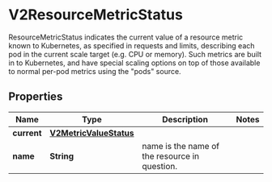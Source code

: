 

# V2ResourceMetricStatus

ResourceMetricStatus indicates the current value of a resource metric known to Kubernetes, as specified in requests and limits, describing each pod in the current scale target (e.g. CPU or memory).  Such metrics are built in to Kubernetes, and have special scaling options on top of those available to normal per-pod metrics using the \"pods\" source.

## Properties

| Name | Type | Description | Notes |
|------------ | ------------- | ------------- | -------------|
|**current** | [**V2MetricValueStatus**](V2MetricValueStatus.md) |  |  |
|**name** | **String** | name is the name of the resource in question. |  |



